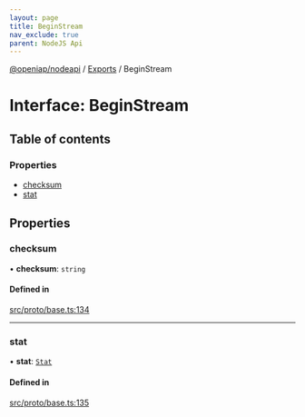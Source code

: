 ```yaml
---
layout: page
title: BeginStream
nav_exclude: true
parent: NodeJS Api
---
```

[@openiap/nodeapi](../README.html) / [Exports](../modules.html) / BeginStream

# Interface: BeginStream

## Table of contents

### Properties

- [checksum](BeginStream.html#checksum)
- [stat](BeginStream.html#stat)

## Properties

### checksum

• **checksum**: `string`

#### Defined in

[src/proto/base.ts:134](https://github.com/openiap/nodeapi/blob/a6b5438/src/proto/base.ts#L134)

___

### stat

• **stat**: [`Stat`](../modules.html#stat)

#### Defined in

[src/proto/base.ts:135](https://github.com/openiap/nodeapi/blob/a6b5438/src/proto/base.ts#L135)
